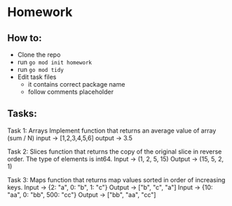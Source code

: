 # Homework

## How to:

- Clone the repo
- run `go mod init homework`
- run `go mod tidy`
- Edit task files
  - it contains correct package name
  - follow comments placeholder

## Tasks:

Task 1: Arrays
Implement function that returns an average value of array (sum / N)
input -> [1,2,3,4,5,6]
output -> 3.5

Task 2: Slices
function that returns the copy of the original slice in reverse order. The type of elements is int64.
Input -> (1, 2, 5, 15)
Output -> (15, 5, 2, 1)

Task 3: Maps
function that returns map values sorted in order of increasing keys.
Input -> {2: "a", 0: "b", 1: "c"}
Output -> ["b", "c", "a"]
Input -> {10: "aa", 0: "bb", 500: "cc"}
Output -> ["bb", "aa", "cc"]
